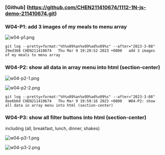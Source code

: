 ### [Github] (https://github.com/CHEN211410674/1112-1N-js-demo-211410674.git)

### W04-P1: add 3 images of my meals to menu array

![w04-p1.png](https://sgtwgxsjtbibcbrzrfra.supabase.co/storage/v1/object/public/demo-74/md_1N_img/w04-p1.png)

```
git log --pretty=format:"%h%x09%an%x09%ad%x09%s" --after="2023-3-08"
29ed368 CHEN211410674   Thu Mar 9 19:20:52 2023 +0800   add 3 images of my meals to menu array
```

### W04-P2: show all data in array menu into html (section-center)

![w04-p2-1.png](https://sgtwgxsjtbibcbrzrfra.supabase.co/storage/v1/object/public/demo-74/md_1N_img/w04-p2-1.png)

![w04-p2-2.png](https://sgtwgxsjtbibcbrzrfra.supabase.co/storage/v1/object/public/demo-74/md_1N_img/w04-p2-2.png)

```
git log --pretty=format:"%h%x09%an%x09%ad%x09%s" --after="2023-3-08"
dee6b6d CHEN211410674   Thu Mar 9 19:59:16 2023 +0800   W04-P2: show all data in array menu into html (section-center)
```

### W04-P3: show all filter buttons into html (section-center)

including (all, breakfast, lunch, dinner, shakes)

![w04-p3-1.png]()

![w04-p3-2.png]()
